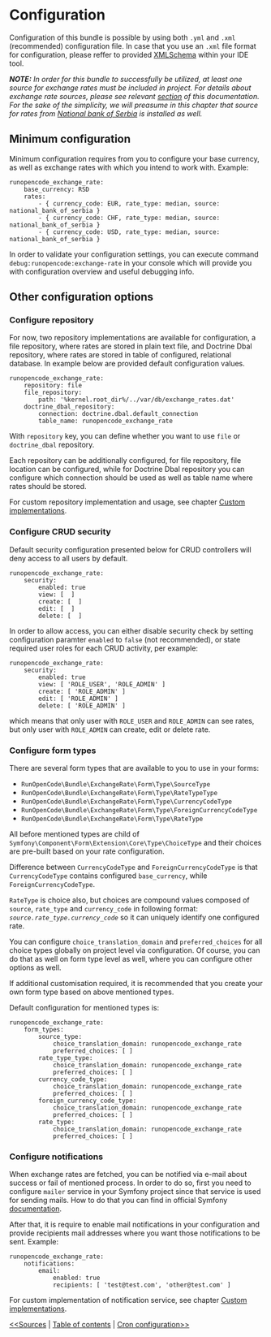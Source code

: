Configuration
=============

Configuration of this bundle is possible by using both `.yml` and `.xml`
(recommended) configuration file. In case that you use an `.xml` file format
for configuration, please reffer to provided [XMLSchema](../src/RunOpenCode/Bundle/ExchangeRate/Resources/config/schema/configuration-1.0.0.xsd)
within your IDE tool.

_**NOTE:** In order for this bundle to successfully be utilized, at least one source
for exchange rates must be included in project. For details about exchange
rate sources, please see relevant [section](sources.md) of this documentation.
For the sake of the simplicity, we will preasume in this chapter that source
for rates from [National bank of Serbia](https://github.com/RunOpenCode/exchange-rate-nbs)
is installed as well._

## Minimum configuration

Minimum configuration requires from you to configure your base currency,
as well as exchange rates with which you intend to work with. Example:

    runopencode_exchange_rate:
        base_currency: RSD
        rates:
            - { currency_code: EUR, rate_type: median, source: national_bank_of_serbia }
            - { currency_code: CHF, rate_type: median, source: national_bank_of_serbia }
            - { currency_code: USD, rate_type: median, source: national_bank_of_serbia }

In order to validate your configuration settings, you can execute command
`debug:runopencode:exchange-rate` in your console which will provide you
with configuration overview and useful debugging info.

## Other configuration options

### Configure repository

For now, two repository implementations are available for configuration,
a file repository, where rates are stored in plain text file, and Doctrine
Dbal repository, where rates are stored in table of configured,
relational database. In example below are provided default configuration values.

    runopencode_exchange_rate:
        repository: file
        file_repository:
            path: '%kernel.root_dir%/../var/db/exchange_rates.dat'
        doctrine_dbal_repository:
            connection: doctrine.dbal.default_connection
            table_name: runopencode_exchange_rate

With `repository` key, you can define whether you want to use `file` or
`doctrine_dbal` repository.

Each repository can be additionally configured, for file repository, file
location can be configured, while for Doctrine Dbal repository you can configure
which connection should be used as well as table name where rates should be stored.

For custom repository implementation and usage, see chapter [Custom implementations](custom-implementations.md).

### Configure CRUD security

Default security configuration presented below for CRUD controllers
will deny access to all users by default.

    runopencode_exchange_rate:
        security:
            enabled: true
            view: [  ]
            create: [  ]
            edit: [  ]
            delete: [  ]

In order to allow access, you can either disable security check by setting
configuration paramter `enabled` to `false` (not recommended), or state
required user roles for each CRUD activity, per example:

    runopencode_exchange_rate:
        security:
            enabled: true
            view: [ 'ROLE_USER', 'ROLE_ADMIN' ]
            create: [ 'ROLE_ADMIN' ]
            edit: [ 'ROLE_ADMIN' ]
            delete: [ 'ROLE_ADMIN' ]

which means that only user with `ROLE_USER` and `ROLE_ADMIN` can see rates,
but only user with `ROLE_ADMIN` can create, edit or delete rate.

### Configure form types

There are several form types that are available to you to use in your forms:

- `RunOpenCode\Bundle\ExchangeRate\Form\Type\SourceType`
- `RunOpenCode\Bundle\ExchangeRate\Form\Type\RateTypeType`
- `RunOpenCode\Bundle\ExchangeRate\Form\Type\CurrencyCodeType`
- `RunOpenCode\Bundle\ExchangeRate\Form\Type\ForeignCurrencyCodeType`
- `RunOpenCode\Bundle\ExchangeRate\Form\Type\RateType`

All before mentioned types are child of `Symfony\Component\Form\Extension\Core\Type\ChoiceType`
and their choices are pre-built based on your rate configuration.

Difference between `CurrencyCodeType` and `ForeignCurrencyCodeType` is that
`CurrencyCodeType` contains configured `base_currency`, while `ForeignCurrencyCodeType`.

`RateType` is choice also, but choices are compound values composed of
`source`, `rate_type` and `currency_code` in following format: _`source.rate_type.currency_code`_
so it can uniquely identify one configured rate.

You can configure `choice_translation_domain` and `preferred_choices` for
all choice types globally on project level via configuration. Of course,
you can do that as well on form type level as well, where you can configure
other options as well.

If additional customisation required, it is recommended that you create
your own form type based on above mentioned types.

Default configuration for mentioned types is:

    runopencode_exchange_rate:
        form_types:
            source_type:
                choice_translation_domain: runopencode_exchange_rate
                preferred_choices: [ ]
            rate_type_type:
                choice_translation_domain: runopencode_exchange_rate
                preferred_choices: [ ]
            currency_code_type:
                choice_translation_domain: runopencode_exchange_rate
                preferred_choices: [ ]
            foreign_currency_code_type:
                choice_translation_domain: runopencode_exchange_rate
                preferred_choices: [ ]
            rate_type:
                choice_translation_domain: runopencode_exchange_rate
                preferred_choices: [ ]

### Configure notifications

When exchange rates are fetched, you can be notified via e-mail about success
or fail of mentioned process. In order to do so, first you need to
configure `mailer` service in your Symfony project since that service is
used for sending mails. How to do that you can find in official Symfony
[documentation](http://symfony.com/doc/current/email.html).

After that, it is require to enable mail notifications in your configuration
and provide recipients mail addresses where you want those notifications
to be sent. Example:

    runopencode_exchange_rate:
        notifications:
            email:
                enabled: true
                recipients: [ 'test@test.com', 'other@test.com' ]

For custom implementation of notification service, see chapter [Custom implementations](custom-implementations.md).

[<<Sources](sources.md) | [Table of contents](index.md) | [Cron configuration>>](fetch-rates.md)
